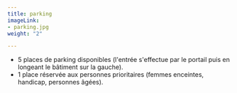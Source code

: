 ```yaml
---
title: parking
imageLink:
- parking.jpg
weight: "2"

---
```

* 5 places de parking disponibles (l'entrée s'effectue par le portail puis en longeant le bâtiment sur la gauche).
* 1 place réservée aux personnes prioritaires (femmes enceintes, handicap, personnes âgées).